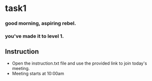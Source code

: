 # task1
### good morning, aspiring rebel.
### you've made it to level 1. 
## Instruction
- Open the instruction.txt file and use the provided link to join today's meeting.
- Meeting starts at 10:00am
